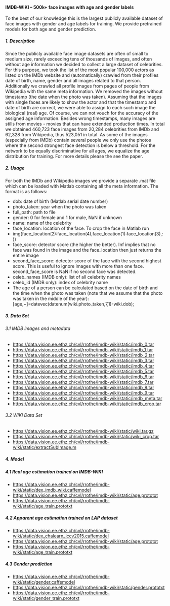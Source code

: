 #### IMDB-WIKI – 500k+ face images with age and gender labels
To the best of our knowledge this is the largest publicly available dataset of face images with gender and age labels for training. We provide pretrained models for both age and gender prediction.

##### 1. Description
Since the publicly available face image datasets are often of small to medium size, rarely exceeding tens of thousands of images, and often without age information we decided to collect a large dataset of celebrities. For this purpose, we took the list of the most popular 100,000 actors as listed on the IMDb website and (automatically) crawled from their profiles date of birth, name, gender and all images related to that person. Additionally we crawled all profile images from pages of people from Wikipedia with the same meta information. We removed the images without timestamp (the date when the photo was taken). Assuming that the images with single faces are likely to show the actor and that the timestamp and date of birth are correct, we were able to assign to each such image the biological (real) age. Of course, we can not vouch for the accuracy of the assigned age information. Besides wrong timestamps, many images are stills from movies - movies that can have extended production times. In total we obtained 460,723 face images from 20,284 celebrities from IMDb and 62,328 from Wikipedia, thus 523,051 in total.
As some of the images (especially from IMDb) contain several people we only use the photos where the second strongest face detection is below a threshold. For the network to be equally discriminative for all ages, we equalize the age distribution for training. For more details please the see the paper.

##### 2. Usage
For both the IMDb and Wikipedia images we provide a separate .mat file which can be loaded with Matlab containing all the meta information. The format is as follows:
- dob: date of birth (Matlab serial date number)
- photo_taken: year when the photo was taken
- full_path: path to file
- gender: 0 for female and 1 for male, NaN if unknown
- name: name of the celebrity
- face_location: location of the face. To crop the face in Matlab run
- img(face_location(2):face_location(4),face_location(1):face_location(3),:))
- face_score: detector score (the higher the better). Inf implies that no face was found in the image and the face_location then just returns the entire image
- second_face_score: detector score of the face with the second highest score. This is useful to ignore images with more than one face. second_face_score is NaN if no second face was detected.
- celeb_names (IMDB only): list of all celebrity names
- celeb_id (IMDB only): index of celebrity name
- The age of a person can be calculated based on the date of birth and the time when the photo was taken (note that we assume that the photo was taken in the middle of the year):
[age,~]=datevec(datenum(wiki.photo_taken,7,1)-wiki.dob); 

##### 3. Data Set
###### 3.1 IMDB images and metadata
- https://data.vision.ee.ethz.ch/cvl/rrothe/imdb-wiki/static/imdb_0.tar
- https://data.vision.ee.ethz.ch/cvl/rrothe/imdb-wiki/static/imdb_1.tar
- https://data.vision.ee.ethz.ch/cvl/rrothe/imdb-wiki/static/imdb_2.tar
- https://data.vision.ee.ethz.ch/cvl/rrothe/imdb-wiki/static/imdb_3.tar
- https://data.vision.ee.ethz.ch/cvl/rrothe/imdb-wiki/static/imdb_4.tar
- https://data.vision.ee.ethz.ch/cvl/rrothe/imdb-wiki/static/imdb_5.tar
- https://data.vision.ee.ethz.ch/cvl/rrothe/imdb-wiki/static/imdb_6.tar
- https://data.vision.ee.ethz.ch/cvl/rrothe/imdb-wiki/static/imdb_7.tar
- https://data.vision.ee.ethz.ch/cvl/rrothe/imdb-wiki/static/imdb_8.tar
- https://data.vision.ee.ethz.ch/cvl/rrothe/imdb-wiki/static/imdb_9.tar
- https://data.vision.ee.ethz.ch/cvl/rrothe/imdb-wiki/static/imdb_meta.tar
- https://data.vision.ee.ethz.ch/cvl/rrothe/imdb-wiki/static/imdb_crop.tar

###### 3.2 WIKI Data Set
- https://data.vision.ee.ethz.ch/cvl/rrothe/imdb-wiki/static/wiki.tar.gz
- https://data.vision.ee.ethz.ch/cvl/rrothe/imdb-wiki/static/wiki_crop.tar
- https://data.vision.ee.ethz.ch/cvl/rrothe/imdb-wiki/static/extractSubImage.m

##### 4. Model
##### 4.1 Real age estimation trained on IMDB-WIKI
- https://data.vision.ee.ethz.ch/cvl/rrothe/imdb-wiki/static/dex_imdb_wiki.caffemodel
- https://data.vision.ee.ethz.ch/cvl/rrothe/imdb-wiki/static/age.prototxt
- https://data.vision.ee.ethz.ch/cvl/rrothe/imdb-wiki/static/age_train.prototxt

##### 4.2 Apparent age estimation trained on LAP dataset
- https://data.vision.ee.ethz.ch/cvl/rrothe/imdb-wiki/static/dex_chalearn_iccv2015.caffemodel
- https://data.vision.ee.ethz.ch/cvl/rrothe/imdb-wiki/static/age.prototxt
- https://data.vision.ee.ethz.ch/cvl/rrothe/imdb-wiki/static/age_train.prototxt

##### 4.3 Gender prediction
- https://data.vision.ee.ethz.ch/cvl/rrothe/imdb-wiki/static/gender.caffemodel
- https://data.vision.ee.ethz.ch/cvl/rrothe/imdb-wiki/static/gender.prototxt
- https://data.vision.ee.ethz.ch/cvl/rrothe/imdb-wiki/static/gender_train.prototxt